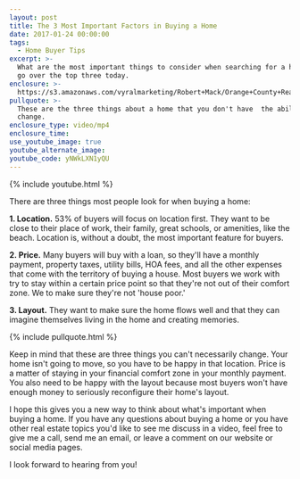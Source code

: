 ```yaml
---
layout: post
title: The 3 Most Important Factors in Buying a Home
date: 2017-01-24 00:00:00
tags:
  - Home Buyer Tips
excerpt: >-
  What are the most important things to consider when searching for a home? I’ll
  go over the top three today.
enclosure: >-
  https://s3.amazonaws.com/vyralmarketing/Robert+Mack/Orange+County+Real+Estate+Agent+The+3+things+buyers+care+about+most.mp4
pullquote: >-
  These are the three things about a home that you don't have  the ability to
  change.
enclosure_type: video/mp4
enclosure_time:
use_youtube_image: true
youtube_alternate_image:
youtube_code: yNWkLXN1yQU
---
```


{% include youtube.html %}

There are three things most people look for when buying a home:

**1\. Location.** 53% of buyers will focus on location first. They want to be close to their place of work, their family, great schools, or amenities, like the beach. Location is, without a doubt, the most important feature for buyers.

**2\. Price.** Many buyers will buy with a loan, so they'll have a monthly payment, property taxes, utility bills, HOA fees, and all the other expenses that come with the territory of buying a house. Most buyers we work with try to stay within a certain price point so that they're not out of their comfort zone. We to make sure they're not 'house poor.'

**3\. Layout.** They want to make sure the home flows well and that they can imagine themselves living in the home and creating memories.&nbsp;

{% include pullquote.html %}

Keep in mind that these are three things you can't necessarily change. Your home isn't going to move, so you have to be happy in that location. Price is a matter of staying in your financial comfort zone in your monthly payment. You also need to be happy with the layout because most buyers won't have enough money to seriously reconfigure their home's layout.&nbsp;

I hope this gives you a new way to think about what's important when buying a home. If you have any questions about buying a home or you have other real estate topics you'd like to see me discuss in a video, feel free to give me a call, send me an email, or leave a comment on our website or social media pages.&nbsp;

I look forward to hearing from you\!